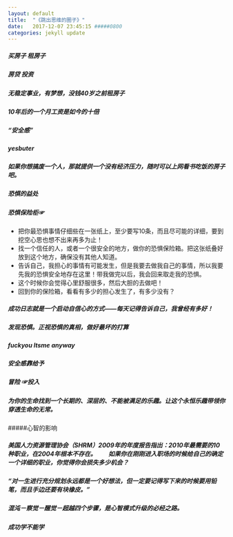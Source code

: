 ```yaml
---
layout: default
title:  "《跳出思维的圈子》"
date:   2017-12-07 23:45:15 #####0800
categories: jekyll update
---
```

##### 买房子 租房子
##### 房贷    投资
##### 无稳定事业，有梦想，没钱40岁之前租房子
##### 10年后的一个月工资是如今的十倍
##### “安全感”
##### yesbuter
##### 如果你想搞废一个人，那就提供一个没有经济压力，随时可以上网看书吃饭的房子吧。
##### 恐惧的益处
##### 恐惧保险柜☞　
- 把你最恐惧事情仔细些在一张纸上，至少要写10条，而且尽可能的详细，要到挖空心思也想不出来再多为止！　
- 找一个信任的人，或者一个很安全的地方，做你的恐惧保险箱。把这张纸叠好放到这个地方，确保没有其他人知道。　　
- 告诉自己，我担心的事情有可能发生，但是我要去做我自己的事情，所以我要先我的恐惧安全地存在这里！带我做完以后，我会回来取走我的恐惧。　　
- 这个时候你会觉得心里舒服很多，然后大胆的去做吧！　　
- 回到你的保险箱，看看有多少的担心发生了，有多少没有？

##### 成功日志就是一个启动自信心的方式——每天记得告诉自己，我曾经有多好！

##### 发现恐惧。正视恐惧的真相，做好最坏的打算
##### fuckyou  ltsme anyway
##### 安全感靠给予
##### 冒险   ☞投入
##### 为你的生命找到一个长期的、深层的、不能被满足的乐趣。让这个永恒乐趣带领你穿透生命的无常。
#####心智的影响
##### 美国人力资源管理协会（SHRM）2009年的年度报告指出：2010年最需要的10种职业，在2004年根本不存在。　　如果你在刚刚进入职场的时候给自己的确定一个详细的职业，你觉得你会损失多少机会？
##### “对一生进行充分规划永远都是一个好想法，但一定要记得写下来的时候要用铅笔，而且手边还要有块橡皮。”
##### 混沌－察觉－醒觉－超越四个步骤，是心智模式升级的必经之路。
##### 成功学不能学

